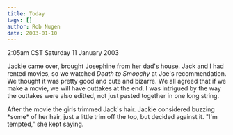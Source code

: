 ```yaml
---
title: Today
tags: []
author: Rob Nugen
date: 2003-01-10
---
```


<p class=date>2:05am CST Saturday 11 January 2003</p>

<p>Jackie came over, brought Josephine from her dad's house.  Jack and
I had rented movies, so we watched <em>Death to Smoochy</em> at Joe's
recommendation.  We thought it was pretty good and cute and bizarre.
We all agreed that if we make a movie, we will have outtakes at the
end.  I was intrigued by the way the outtakes were also editted, not
just pasted together in one long string.</p>

<p>After the movie the girls trimmed Jack's hair.  Jackie considered
buzzing *some* of her hair, just a little trim off the top, but
decided against it.  "I'm tempted," she kept saying.</p>


